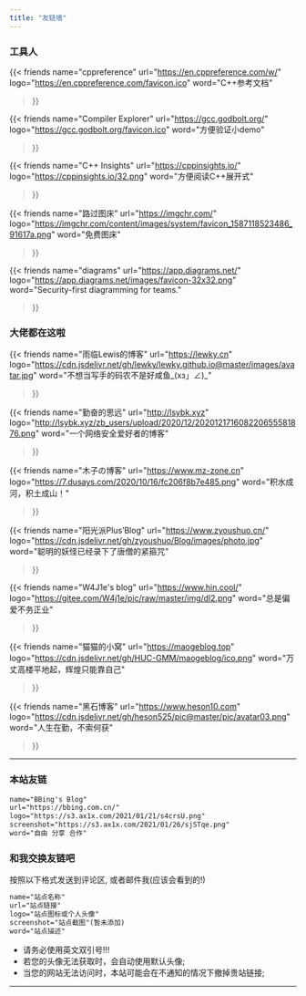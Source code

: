 ```yaml
---
title: "友链墙"
---
```


### 工具人

<div class="flink" id="article-container">
<div class="friend-list-div" >

{{< friends
name="cppreference"
url="https://en.cppreference.com/w/"
logo="https://en.cppreference.com/favicon.ico"
word="C++参考文档"
>}}

{{< friends
name="Compiler Explorer"
url="https://gcc.godbolt.org/"
logo="https://gcc.godbolt.org/favicon.ico"
word="方便验证小demo"
>}}

{{< friends
name="C++ Insights"
url="https://cppinsights.io/"
logo="https://cppinsights.io/32.png"
word="方便阅读C++展开式"
>}}

{{< friends
name="路过图床"
url="https://imgchr.com/"
logo="https://imgchr.com/content/images/system/favicon_1587118523486_91617a.png"
word="免费图床"
>}}

{{< friends
name="diagrams"
url="https://app.diagrams.net/"
logo="https://app.diagrams.net/images/favicon-32x32.png"
word="Security-first diagramming for teams."
>}}

</div>
</div>

### 大佬都在这啦

<div class="flink" id="article-container">
<div class="friend-list-div" >

{{< friends
name="雨临Lewis的博客"
url="https://lewky.cn"
logo="https://cdn.jsdelivr.net/gh/lewky/lewky.github.io@master/images/avatar.jpg"
word="不想当写手的码农不是好咸鱼_(xз」∠)_"
>}}

{{< friends
name="勤奋的思远"
url="http://lsybk.xyz"
logo="http://lsybk.xyz/zb_users/upload/2020/12/202012171608220655581876.png"
word="一个网络安全爱好者的博客"
>}}

{{< friends
name="木子の博客"
url="https://www.mz-zone.cn"
logo="https://7.dusays.com/2020/10/16/fc206f8b7e485.png"
word="积水成河，积土成山！"
>}}

{{< friends
name="阳光派Plus’Blog"
url="https://www.zyoushuo.cn/"
logo="https://cdn.jsdelivr.net/gh/zyoushuo/Blog/images/photo.jpg"
word="聪明的妖怪已经录下了唐僧的紧箍咒"
>}}

{{< friends
name="W4J1e's blog"
url="https://www.hin.cool/"
logo="https://gitee.com/W4j1e/pic/raw/master/img/dl2.png"
word="总是偏爱不务正业"
>}}

{{< friends
name="猫猫的小窝"
url="https://maogeblog.top"
logo="https://cdn.jsdelivr.net/gh/HUC-GMM/maogeblog/ico.png"
word="万丈高楼平地起，辉煌只能靠自己"
>}}

{{< friends
name="黑石博客"
url="https://www.heson10.com"
logo="https://cdn.jsdelivr.net/gh/heson525/pic@master/pic/avatar03.png"
word="人生在勤，不索何获"
>}}

</div>
</div>

---

### 本站友链

```HTML
name="BBing's Blog"
url="https://bbing.com.cn/"
logo="https://s3.ax1x.com/2021/01/21/s4crsU.png"
screenshot="https://s3.ax1x.com/2021/01/26/sjSTqe.png"
word="自由 分享 合作"
```

### 和我交换友链吧

按照以下格式发送到评论区, 或者邮件我(应该会看到的!)

```HTML
name="站点名称"
url="站点链接"
logo="站点图标或个人头像"
screenshot="站点截图"(暂未添加)
word="站点描述"
```

- 请务必使用英文双引号!!!
- 若您的头像无法获取时，会自动使用默认头像;
- 当您的网站无法访问时，本站可能会在不通知的情况下撤掉贵站链接;

---